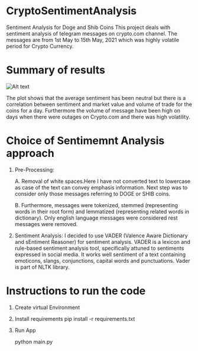 # CryptoSentimentAnalysis
Sentiment Analysis for Doge and Shib Coins
 This project deals with sentiment analysis of telegram messages on crypto.com channel. The messages are from 1st May to 15th May, 2021 which was highly volatile period for Crypto 
 Currency.

# Summary of results

 
 ![Alt text](plot_screenshot.png“Sentiment-Analysis”)
 
The plot shows that the average sentiment has been neutral but there is a correlation between sentiment and market value and volume of trade for the coins for a day. 
Furthermore the volume of message have been high on days when there were outages on Crypto.com and there was high volatility.

# Choice of Sentimemnt Analysis approach

1. Pre-Processing:

   A. Removal of white spaces.Here I have not converted text to lowercase as case of the text can convey emphasis information.
      Next step was to consider only those messages referring to DOGE or SHIB coins.
      
   B. Furthermore, messages were tokenized, stemmed (representing words in their root form) and lemmatized (representing related words in dictionary). 
      Only english language messages were considered rest messages were removed.
      
2. Sentiment Analysis:
   I decided to use VADER (Valence Aware Dictionary and sEntiment Reasoner) for sentiment analysis. VADER is a lexicon and rule-based sentiment analysis tool, specifically attuned 
   to sentiments expressed in social media.
   It works well sentiment of a text containing emoticons, slangs, conjunctions, capital words and punctuations. Vader is part of NLTK library.
   
# Instructions to run the code

1. Create virtual Environment

2. Install requirements pip install -r requirements.txt

3. Run App 
   
   python main.py

